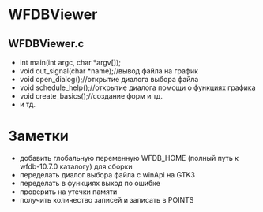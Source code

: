 # WFDBViewer
## WFDBViewer.c
- int main(int argc, char *argv[]);
- void out_signal(char *name);//вывод файла на график
- void open_dialog();//открытие диалога выбора файла
- void schedule_help();//открытие диалога помощи о функциях графика
- void create_basics();//создание форм и тд.
- и тд.

# Заметки
- добавить глобальную переменную WFDB_HOME (полный путь к wfdb-10.7.0 каталогу) для сборки
- переделать диалог выбора файла с winApi на GTK3
- переделать в функциях выход по ошибке
- проверить на утечки памяти
- получить количество записей и записать в POINTS
